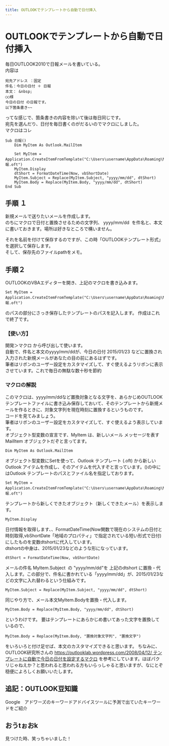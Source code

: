 ```yaml
---
title: OUTLOOKでテンプレートから自動で日付挿入
---
```

# OUTLOOKでテンプレートから自動で日付挿入
毎日OUTLOOK2010で日報メールを書いている。  
内容は
```
宛先アドレス ：固定
件名：今日の日付 ＋ 日報
本文： &nbsp;
○○様
今日の日付 の日報です。
以下箇条書き~~
```
ってな感じで、箇条書きの内容を除いて後は毎日同じです。  
宛先を選んだり、日付を毎日書くのがだるいのでマクロにしました。  
マクロはコレ
```
Sub 日報()
    Dim MyItem As Outlook.MailItem

    Set MyItem = Application.CreateItemFromTemplate("C:\Users\username\AppData\Roaming\Microsoft\Templates\日報.oft")
    MyItem.Display
    dtShort = FormatDateTime(Now, vbShortDate)
    MyItem.Subject = Replace(MyItem.Subject, "yyyy/mm/dd", dtShort)
    MyItem.Body = Replace(MyItem.Body, "yyyy/mm/dd", dtShort)
End Sub
```
## 手順 １

新規メールで送りたいメールを作成します。  
のちにマクロで日付と置換させるための文字列、&nbsp;yyyy/mm/dd &nbsp;を件名と、本文に書いておきます。場所は好きなところで構いません。  

それを名前を付けて保存するのですが、この時「OUTLOOKテンプレート形式」を選択して保存します。  
そして、保存先のファイルpathをメモ。  

## 手順２
OUTLOOKのVBAエディターを開き、上記のマクロを書き込みます。
```
Set MyItem = Application.CreateItemFromTemplate("C:\Users\username\AppData\Roaming\Microsoft\Templates\日報.oft")
```
のパスの部分にさっき保存したテンプレートのパスを記入します。
作成はこれで終了です。  

### 【使い方】
開発＞マクロ から呼び出して使います。  
自動で、件名と本文のyyyy/mm/ddが、今日の日付 2015/01/23 などに置換され入力された新規メールがあなたの目の前にあるはずです。  
筆者はリボンのユーザー設定をカスタマイズして、すぐ使えるようリボンに表示させています。これで毎日の無駄な数十秒を節約  
### マクロの解説
このマクロは、yyyy/mm/ddなど置換対象となる文字を、あらかじめOUTLOOKテンプレートファイルに書き込み保存しておいて、そのテンプレートから新規メールを作るときに、対象文字列を現在時刻に置換するというものです。  
コードを見てみましょう。  
筆者はリボンのユーザー設定をカスタマイズして、すぐ使えるよう表示しています。  
オブジェクト型変数の宣言です、MyItem は、新しいメール メッセージを表す MailItem オブジェクトだぞと言ってます。  
```
Dim MyItem As Outlook.MailItem
```
オブジェクト型変数にSetを使って、Outlook テンプレート (.oft) から新しい Outlook アイテムを作成し、そのアイテムを代入すぞと言っています。()の中にはOutlook テンプレートのパスとファイル名を指定しております。
```
Set MyItem = Application.CreateItemFromTemplate("C:\Users\username\AppData\Roaming\Microsoft\Templates\日報.oft")
```
テンプレートから新しくできたオブジェクト（新しくできたメール）を表示します。
```
MyItem.Display
```
日付情報を取得します、、FormatDateTime(Now関数で現在のシステムの日付と時刻取得,vbShortDate「地域のプロパティ」で指定されている短い形式で日付)にしたものを変数dtshortに代入しています。  
dtshortの中身は、2015/01/23などのような形になっています。
```
dtShort = FormatDateTime(Now, vbShortDate)
```
メールの件名&nbsp;MyItem.Subject &nbsp;の "yyyy/mm/dd"を 上記のdtshort に置換・代入します。この部分で、件名に書かれている「yyyy/mm/dd」が、2015/01/23などの文字に入れ替わるという仕組みです。
```
MyItem.Subject = Replace(MyItem.Subject, "yyyy/mm/dd", dtShort)
```
同じやり方で、メール本文MyItem.Bodyを置換・代入します。
```
MyItem.Body = Replace(MyItem.Body, "yyyy/mm/dd", dtShort)
```
というわけです。
要はテンプレートにあらかじめ書いてあった文字を置換しているので、
```
MyItem.Body = Replace(MyItem.Body, "置換対象文字列", "置換文字")
```
をいろいろと付け足せば、本文のカスタマイズできると思います。
ちなみに、OUTLOOK研究所さんの
[https://outlooklab.wordpress.com/2008/04/12/ テンプレートに自動で今日の日付を設定するマクロ](https://outlooklab.wordpress.com/2008/04/12/)
を参考にしています。ほぼパクリじゃねえか？と思われると思われる方もいらっしゃると思いますが、なにとぞ穏便によろしくお願いいたします。  
## 追記：OUTLOOK豆知識
Google　アドワーズのキーワードアドバイスツールに予測で出ていたキーワードをご紹介
## おうtぉおk
見つけた時、笑っちゃいました！

